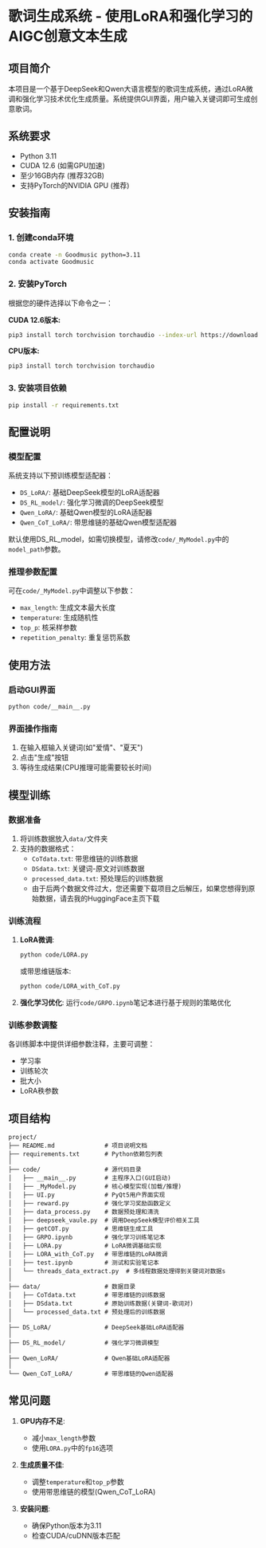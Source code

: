 # 歌词生成系统 - 使用LoRA和强化学习的AIGC创意文本生成

## 项目简介
本项目是一个基于DeepSeek和Qwen大语言模型的歌词生成系统，通过LoRA微调和强化学习技术优化生成质量。系统提供GUI界面，用户输入关键词即可生成创意歌词。

## 系统要求
- Python 3.11
- CUDA 12.6 (如需GPU加速)
- 至少16GB内存 (推荐32GB)
- 支持PyTorch的NVIDIA GPU (推荐)

## 安装指南

### 1. 创建conda环境
```bash
conda create -n Goodmusic python=3.11
conda activate Goodmusic
```

### 2. 安装PyTorch
根据您的硬件选择以下命令之一：

**CUDA 12.6版本:**
```bash
pip3 install torch torchvision torchaudio --index-url https://download.pytorch.org/whl/cu126
```

**CPU版本:**
```bash
pip3 install torch torchvision torchaudio
```

### 3. 安装项目依赖
```bash
pip install -r requirements.txt
```

## 配置说明

### 模型配置
系统支持以下预训练模型适配器：
- `DS_LoRA/`: 基础DeepSeek模型的LoRA适配器
- `DS_RL_model/`: 强化学习微调的DeepSeek模型
- `Qwen_LoRA/`: 基础Qwen模型的LoRA适配器
- `Qwen_CoT_LoRA/`: 带思维链的基础Qwen模型适配器

默认使用DS_RL_model，如需切换模型，请修改`code/_MyModel.py`中的`model_path`参数。

### 推理参数配置
可在`code/_MyModel.py`中调整以下参数：
- `max_length`: 生成文本最大长度
- `temperature`: 生成随机性
- `top_p`: 核采样参数
- `repetition_penalty`: 重复惩罚系数

## 使用方法

### 启动GUI界面
```bash
python code/__main__.py
```

### 界面操作指南
1. 在输入框输入关键词(如"爱情"、"夏天")
2. 点击"生成"按钮
3. 等待生成结果(CPU推理可能需要较长时间)



## 模型训练

### 数据准备
1. 将训练数据放入`data/`文件夹
2. 支持的数据格式：
   - `CoTdata.txt`: 带思维链的训练数据
   - `DSdata.txt`: 关键词-原文对训练数据
   - `processed_data.txt`: 预处理后的训练数据
   - 由于后两个数据文件过大，您还需要下载项目之后解压，如果您想得到原始数据，请去我的HuggingFace主页下载

### 训练流程
1. **LoRA微调**:
   ```bash
   python code/LORA.py
   ```
   或带思维链版本:
   ```bash
   python code/LORA_with_CoT.py
   ```

2. **强化学习优化**:
   运行`code/GRPO.ipynb`笔记本进行基于规则的策略优化

### 训练参数调整
各训练脚本中提供详细参数注释，主要可调整：
- 学习率
- 训练轮次
- 批大小
- LoRA秩参数

## 项目结构
```
project/
├── README.md              # 项目说明文档
├── requirements.txt       # Python依赖包列表
│
├── code/                  # 源代码目录
│   ├── __main__.py        # 主程序入口(GUI启动)
│   ├── _MyModel.py        # 核心模型实现(加载/推理)
│   ├── UI.py              # PyQt5用户界面实现
│   ├── reward.py          # 强化学习奖励函数定义
│   ├── data_process.py    # 数据预处理和清洗
│   ├── deepseek_vaule.py  # 调用DeepSeek模型评价相关工具
│   ├── getCOT.py          # 思维链生成工具
│   ├── GRPO.ipynb         # 强化学习训练笔记本
│   ├── LORA.py            # LoRA微调基础实现
│   ├── LORA_with_CoT.py   # 带思维链的LoRA微调
│   ├── test.ipynb         # 测试和实验笔记本
│   └── threads_data_extract.py  # 多线程数据处理得到关键词对数据s
│
├── data/                  # 数据目录
│   ├── CoTdata.txt        # 带思维链的训练数据
│   ├── DSdata.txt         # 原始训练数据(关键词-歌词对)
│   └── processed_data.txt # 预处理后的训练数据
│
├── DS_LoRA/               # DeepSeek基础LoRA适配器
│
├── DS_RL_model/           # 强化学习微调模型
│
├── Qwen_LoRA/             # Qwen基础LoRA适配器
│
└── Qwen_CoT_LoRA/         # 带思维链的Qwen适配器
```

## 常见问题
1. **GPU内存不足**:
   - 减小`max_length`参数
   - 使用`LORA.py`中的`fp16`选项

2. **生成质量不佳**:
   - 调整`temperature`和`top_p`参数
   - 使用带思维链的模型(Qwen_CoT_LoRA)

3. **安装问题**:
   - 确保Python版本为3.11
   - 检查CUDA/cuDNN版本匹配
